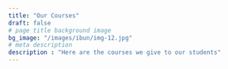 ```yaml
---
title: "Our Courses"
draft: false
# page title background image
bg_image: "/images/ibun/img-12.jpg"
# meta description
description : "Here are the courses we give to our students"
---
```

